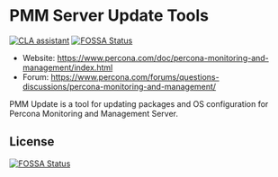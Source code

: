 # PMM Server Update Tools
[![CLA assistant](https://cla-assistant.percona.com/readme/badge/percona/pmm-update)](https://cla-assistant.percona.com/percona/pmm-update)
[![FOSSA Status](https://app.fossa.com/api/projects/git%2Bgithub.com%2Fpercona%2Fpmm-update.svg?type=shield)](https://app.fossa.com/projects/git%2Bgithub.com%2Fpercona%2Fpmm-update?ref=badge_shield)
* Website: https://www.percona.com/doc/percona-monitoring-and-management/index.html
* Forum: https://www.percona.com/forums/questions-discussions/percona-monitoring-and-management/

PMM Update is a tool for updating packages and OS configuration for Percona Monitoring and Management Server.


## License
[![FOSSA Status](https://app.fossa.com/api/projects/git%2Bgithub.com%2Fpercona%2Fpmm-update.svg?type=large)](https://app.fossa.com/projects/git%2Bgithub.com%2Fpercona%2Fpmm-update?ref=badge_large)
